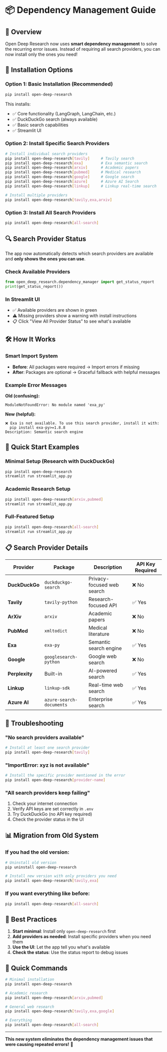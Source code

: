 # 📦 Dependency Management Guide

## 🎯 Overview

Open Deep Research now uses **smart dependency management** to solve the recurring error issues. Instead of requiring all search providers, you can now install only the ones you need!

## 🔧 Installation Options

### **Option 1: Basic Installation (Recommended)**
```bash
pip install open-deep-research
```
This installs:
- ✅ Core functionality (LangGraph, LangChain, etc.)
- ✅ DuckDuckGo search (always available)
- ✅ Basic search capabilities
- ✅ Streamlit UI

### **Option 2: Install Specific Search Providers**
```bash
# Install individual search providers
pip install open-deep-research[tavily]     # Tavily search
pip install open-deep-research[exa]        # Exa semantic search
pip install open-deep-research[arxiv]      # Academic papers
pip install open-deep-research[pubmed]     # Medical research
pip install open-deep-research[google]     # Google search
pip install open-deep-research[azure]      # Azure AI Search
pip install open-deep-research[linkup]     # Linkup real-time search

# Install multiple providers
pip install open-deep-research[tavily,exa,arxiv]
```

### **Option 3: Install All Search Providers**
```bash
pip install open-deep-research[all-search]
```

## 🔍 Search Provider Status

The app now automatically detects which search providers are available and **only shows the ones you can use**.

### **Check Available Providers**
```python
from open_deep_research.dependency_manager import get_status_report
print(get_status_report())
```

### **In Streamlit UI**
- ✅ Available providers are shown in green
- ⚠️ Missing providers show a warning with install instructions
- 📋 Click "View All Provider Status" to see what's available

## 🛠️ How It Works

### **Smart Import System**
- **Before**: All packages were required → Import errors if missing
- **After**: Packages are optional → Graceful fallback with helpful messages

### **Example Error Messages**
**Old (confusing):**
```
ModuleNotFoundError: No module named 'exa_py'
```

**New (helpful):**
```
❌ Exa is not available. To use this search provider, install it with:
  pip install exa-py>=1.8.8
Description: Semantic search engine
```

## 🚀 Quick Start Examples

### **Minimal Setup (Research with DuckDuckGo)**
```bash
pip install open-deep-research
streamlit run streamlit_app.py
```

### **Academic Research Setup**
```bash
pip install open-deep-research[arxiv,pubmed]
streamlit run streamlit_app.py
```

### **Full-Featured Setup**
```bash
pip install open-deep-research[all-search]
streamlit run streamlit_app.py
```

## 📋 Search Provider Details

| Provider | Package | Description | API Key Required |
|----------|---------|-------------|------------------|
| **DuckDuckGo** | `duckduckgo-search` | Privacy-focused web search | ❌ No |
| **Tavily** | `tavily-python` | Research-focused API | ✅ Yes |
| **ArXiv** | `arxiv` | Academic papers | ❌ No |
| **PubMed** | `xmltodict` | Medical literature | ❌ No |
| **Exa** | `exa-py` | Semantic search engine | ✅ Yes |
| **Google** | `googlesearch-python` | Google web search | ❌ No |
| **Perplexity** | Built-in | AI-powered search | ✅ Yes |
| **Linkup** | `linkup-sdk` | Real-time web search | ✅ Yes |
| **Azure AI** | `azure-search-documents` | Enterprise search | ✅ Yes |

## 🐛 Troubleshooting

### **"No search providers available"**
```bash
# Install at least one search provider
pip install open-deep-research[tavily]
```

### **"ImportError: xyz is not available"**
```bash
# Install the specific provider mentioned in the error
pip install open-deep-research[provider-name]
```

### **"All search providers keep failing"**
1. Check your internet connection
2. Verify API keys are set correctly in `.env`
3. Try DuckDuckGo (no API key required)
4. Check the provider status in the UI

## 📊 Migration from Old System

### **If you had the old version:**
```bash
# Uninstall old version
pip uninstall open-deep-research

# Install new version with only providers you need
pip install open-deep-research[tavily,exa]
```

### **If you want everything like before:**
```bash
pip install open-deep-research[all-search]
```

## 🎯 Best Practices

1. **Start minimal**: Install only `open-deep-research` first
2. **Add providers as needed**: Install specific providers when you need them
3. **Use the UI**: Let the app tell you what's available
4. **Check the status**: Use the status report to debug issues

## 🔗 Quick Commands

```bash
# Minimal installation
pip install open-deep-research

# Academic research
pip install open-deep-research[arxiv,pubmed]

# General web research
pip install open-deep-research[tavily,exa,google]

# Everything
pip install open-deep-research[all-search]
```

---

**This new system eliminates the dependency management issues that were causing repeated errors!** 🎉 